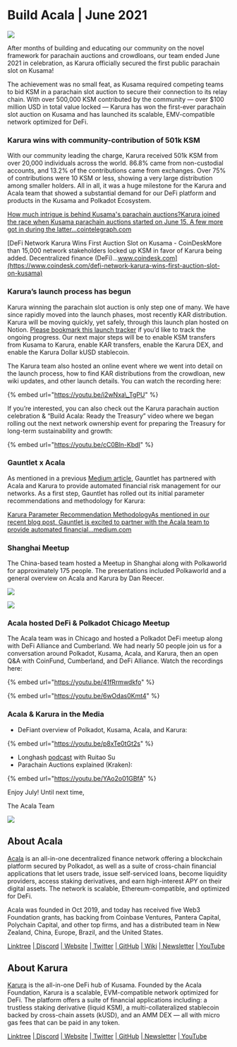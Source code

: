 # Build Acala \| June 2021

![](https://miro.medium.com/max/1400/0*cqbuCb31-LyqTzMX)

After months of building and educating our community on the novel framework for parachain auctions and crowdloans, our team ended June 2021 in celebration, as Karura officially secured the first public parachain slot on Kusama!

The achievement was no small feat, as Kusama required competing teams to bid KSM in a parachain slot auction to secure their connection to its relay chain. With over 500,000 KSM contributed by the community — over $100 million USD in total value locked — Karura has won the first-ever parachain slot auction on Kusama and has launched its scalable, EMV-compatible network optimized for DeFi.

### **Karura wins with community-contribution of 501k KSM** <a id="1919"></a>

With our community leading the charge, Karura received 501k KSM from over 20,000 individuals across the world. 86.8% came from non-custodial accounts, and 13.2% of the contributions came from exchanges. Over 75% of contributions were 10 KSM or less, showing a very large distribution among smaller holders. All in all, it was a huge milestone for the Karura and Acala team that showed a substantial demand for our DeFi platform and products in the Kusama and Polkadot Ecosystem.  
  
[How much intrigue is behind Kusama's parachain auctions?Karura joined the race when Kusama parachain auctions started on June 15. A few more got in during the latter…cointelegraph.com](https://cointelegraph.com/news/how-much-intrigue-is-behind-kusama-s-parachain-auctions)  
  
[DeFi Network Karura Wins First Auction Slot on Kusama - CoinDeskMore than 15,000 network stakeholders locked up KSM in favor of Karura being added. Decentralized finance \(DeFi\)…www.coindesk.com](https://www.coindesk.com/defi-network-karura-wins-first-auction-slot-on-kusama)

### **Karura’s launch process has begun** <a id="f3df"></a>

Karura winning the parachain slot auction is only step one of many. We have since rapidly moved into the launch phases, most recently KAR distribution. Karura will be moving quickly, yet safely, through this launch plan hosted on Notion. [Please bookmark this launch tracker](https://www.notion.so/acala/dcabf9ba7c6246c69b913d5972503227?v=4121894373fd43d98ffcac260803928d) if you’d like to track the ongoing progress. Our next major steps will be to enable KSM transfers from Kusama to Karura, enable KAR transfers, enable the Karura DEX, and enable the Karura Dollar kUSD stablecoin.

The Karura team also hosted an online event where we went into detail on the launch process, how to find KAR distributions from the crowdloan, new wiki updates, and other launch details. You can watch the recording here:

{% embed url="https://youtu.be/i2wNxa\_TgPU" %}



If you’re interested, you can also check out the Karura parachain auction celebration & “Build Acala: Ready the Treasury” video where we began rolling out the next network ownership event for preparing the Treasury for long-term sustainability and growth:

{% embed url="https://youtu.be/cC0Bln-KbdI" %}



### **Gauntlet x Acala** <a id="2c3c"></a>

As mentioned in a previous [Medium article](https://medium.com/acalanetwork/gauntlet-to-provide-automated-financial-risk-management-for-acala-and-karura-edd8b41bba9), Gauntlet has partnered with Acala and Karura to provide automated financial risk management for our networks. As a first step, Gauntlet has rolled out its initial parameter recommendations and methodology for Karura:  
  
[Karura Parameter Recommendation MethodologyAs mentioned in our recent blog post, Gauntlet is excited to partner with the Acala team to provide automated financial…medium.com](https://medium.com/gauntlet-networks/karura-parameter-recommendation-methodology-6ce7fe06cb77)

### **Shanghai Meetup** <a id="e149"></a>

The China-based team hosted a Meetup in Shanghai along with Polkaworld for approximately 175 people. The presentations included Polkaworld and a general overview on Acala and Karura by Dan Reecer.

![](https://miro.medium.com/max/1400/0*MZbwQJW8TXRjSotk)

![](https://miro.medium.com/max/1400/0*mxsw7zre0vU99DtI)

### **Acala hosted DeFi & Polkadot Chicago Meetup** <a id="56b9"></a>

The Acala team was in Chicago and hosted a Polkadot DeFi meetup along with DeFi Alliance and Cumberland. We had nearly 50 people join us for a conversation around Polkadot, Kusama, Acala, and Karura, then an open Q&A with CoinFund, Cumberland, and DeFi Alliance. Watch the recordings here:

{% embed url="https://youtu.be/41fRrmwdkfo" %}

{% embed url="https://youtu.be/6wOdas0Kmt4" %}

### **Acala & Karura in the Media** <a id="2b0e"></a>

* DeFiant overview of Polkadot, Kusama, Acala, and Karura:

{% embed url="https://youtu.be/p8xTe0tGt2s" %}

* Longhash [podcast](https://open.spotify.com/episode/2WwirEdUHJMkoLCTaO1tgt?si=kE_KkGsOR7W7oVGgjTjbBw&dl_branch=1&nd=1) with Ruitao Su
* Parachain Auctions explained \(Kraken\):

{% embed url="https://youtu.be/YAo2o01GBfA" %}

Enjoy July! Until next time,

The Acala Team

![](https://miro.medium.com/max/1400/0*ukoCPi1MtLeOOZ6S)

## About Acala <a id="2f01"></a>

[Acala](http://acala.network/) is an all-in-one decentralized finance network offering a blockchain platform secured by Polkadot, as well as a suite of cross-chain financial applications that let users trade, issue self-serviced loans, become liquidity providers, access staking derivatives, and earn high-interest APY on their digital assets. The network is scalable, Ethereum-compatible, and optimized for DeFi.

Acala was founded in Oct 2019, and today has received five Web3 Foundation grants, has backing from Coinbase Ventures, Pantera Capital, Polychain Capital, and other top firms, and has a distributed team in New Zealand, China, Europe, Brazil, and the United States.

[Linktree](https://linktr.ee/acalanetwork) \|[ Discord](https://discord.gg/vdbFVCH) \|[ Website](https://acala.network/) \|[ Twitter](https://twitter.com/AcalaNetwork) \|[ GitHub](https://github.com/AcalaNetwork/Acala) \|[ Wiki](https://github.com/AcalaNetwork/Acala/wiki) \|[ Newsletter](https://share.hsforms.com/1X9RxkXk-R62I0VNbATaDXw4h8qc) \|[ YouTube](http://youtube.com/c/acalanetwork)

## About Karura <a id="51e9"></a>

[Karura](http://acala.network/karura) is the all-in-one DeFi hub of Kusama. Founded by the Acala Foundation, Karura is a scalable, EVM-compatible network optimized for DeFi. The platform offers a suite of financial applications including: a trustless staking derivative \(liquid KSM\), a multi-collateralized stablecoin backed by cross-chain assets \(kUSD\), and an AMM DEX — all with micro gas fees that can be paid in any token.

[Linktree](http://linktr.ee/karuranetwork) \|[ Discord](https://discord.gg/vdbFVCH) \|[ Website](http://acala.network/karura) \|[ Twitter](https://twitter.com/KaruraNetwork) \|[ GitHub](https://github.com/AcalaNetwork/Acala) \|[ Newsletter](https://share.hsforms.com/1X9RxkXk-R62I0VNbATaDXw4h8qc) \|[ YouTube](http://youtube.com/c/acalanetwork)

